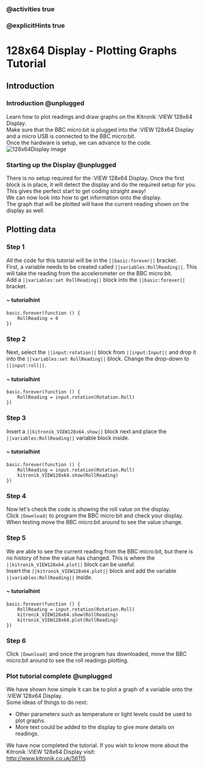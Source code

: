 ### @activities true
### @explicitHints true

# 128x64 Display - Plotting Graphs Tutorial

## Introduction
### Introduction @unplugged
Learn how to plot readings and draw graphs on the Kitronik :VIEW 128x64 Display.  
Make sure that the BBC micro:bit is plugged into the :VIEW 128x64 Display and a micro USB is connected to the BBC micro:bit.  
Once the hardware is setup, we can advance to the code.
![128x64Display image](https://KitronikLtd.github.io/pxt-kitronik-128x64Display/assets/128x64Display.png)

### Starting up the Display @unplugged
There is no setup required for the :VIEW 128x64 Display. Once the first block is in place, it will detect the display and do the required setup for you. This gives the perfect start to get coding straight away!  
We can now look into how to get information onto the display.  
The graph that will be plotted will have the current reading shown on the display as well.

## Plotting data
### Step 1
All the code for this tutorial will be in the ``||basic:forever||`` bracket.  
First, a variable needs to be created called ``||variables:RollReading||``. This will take the reading from the accelerometer on the BBC micro:bit.  
Add a ``||variables:set RollReading||`` block into the ``||basic:forever||`` bracket.
#### ~ tutorialhint
```blocks
basic.forever(function () {
    RollReading = 0
})
```

### Step 2
Next, select the ``||input:rotation||`` block from ``||input:Input||`` and drop it into the ``||variables:set RollReading||`` block. Change the drop-down to ``||input:roll||``.
#### ~ tutorialhint
```blocks
basic.forever(function () {
    RollReading = input.rotation(Rotation.Roll)
})
```

### Step 3
Insert a ``||kitronik_VIEW128x64.show||`` block next and place the ``||variables:RollReading||`` variable block inside.
#### ~ tutorialhint
```blocks
basic.forever(function () {
    RollReading = input.rotation(Rotation.Roll)
    kitronik_VIEW128x64.show(RollReading)
})
```

### Step 4
Now let's check the code is showing the roll value on the display.   
Click ``|Download|`` to program the BBC micro:bit and check your display.  When testing move the BBC micro:bit around to see the value change.


### Step 5
We are able to see the current reading from the BBC micro:bit, but there is no history of how the value has changed. This is where the ``||kitronik_VIEW128x64.plot||`` block can be useful.  
Insert the ``||kitronik_VIEW128x64.plot||`` block and add the variable ``||variables:RollReading||`` inside.
#### ~ tutorialhint
```blocks
basic.forever(function () {
    RollReading = input.rotation(Rotation.Roll)
    kitronik_VIEW128x64.show(RollReading)
    kitronik_VIEW128x64.plot(RollReading)
})
```

### Step 6
Click ``|Download|`` and once the program has downloaded, move the BBC micro:bit around to see the roll readings plotting.

### Plot tutorial complete @unplugged
We have shown how simple it can be to plot a graph of a variable onto the :VIEW 128x64 Display.  
Some ideas of things to do next:  
* Other parameters such as temperature or light levels could be used to plot graphs.  
* More text could be added to the display to give more details on readings.  

We have now completed the tutorial. If you wish to know more about the Kitronik :VIEW 128x64 Display visit:  
http://www.kitronik.co.uk/56115